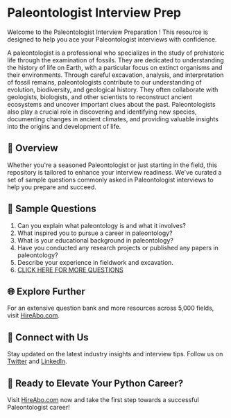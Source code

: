 # Paleontologist Interview Prep

Welcome to the Paleontologist Interview Preparation ! This resource is designed to help you ace your Paleontologist interviews with confidence.

A paleontologist is a professional who specializes in the study of prehistoric life through the examination of fossils. They are dedicated to understanding the history of life on Earth, with a particular focus on extinct organisms and their environments. Through careful excavation, analysis, and interpretation of fossil remains, paleontologists contribute to our understanding of evolution, biodiversity, and geological history. They often collaborate with geologists, biologists, and other scientists to reconstruct ancient ecosystems and uncover important clues about the past. Paleontologists also play a crucial role in discovering and identifying new species, documenting changes in ancient climates, and providing valuable insights into the origins and development of life.

## 🚀 Overview

Whether you're a seasoned Paleontologist or just starting in the field, this repository is tailored to enhance your interview readiness. We've curated a set of sample questions commonly asked in Paleontologist interviews to help you prepare and succeed.

## 📝 Sample Questions

1. Can you explain what paleontology is and what it involves?
2. What inspired you to pursue a career in paleontology?
3. What is your educational background in paleontology?
4. Have you conducted any research projects or published any papers in paleontology?
5. Describe your experience in fieldwork and excavation.
6. [CLICK HERE FOR MORE QUESTIONS](https://hireabo.com/job/5_1_15/Paleontologist)

## 🌐 Explore Further

For an extensive question bank and more resources across 5,000 fields, visit [HireAbo.com](https://www.hireabo.com).

## 📱 Connect with Us

Stay updated on the latest industry insights and interview tips. Follow us on [Twitter](https://twitter.com/hireabo) and [LinkedIn](https://www.linkedin.com/in/hire-abo-3609972a8/).

## 🚀 Ready to Elevate Your Python Career?

Visit [HireAbo.com](https://www.hireabo.com) now and take the first step towards a successful Paleontologist career!